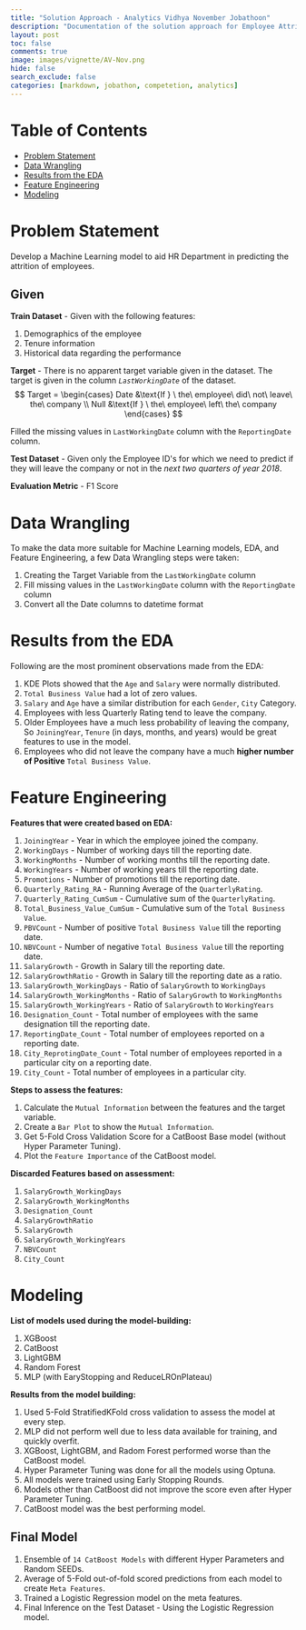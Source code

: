 ```yaml
---
title: "Solution Approach - Analytics Vidhya November Jobathoon"
description: "Documentation of the solution approach for Employee Attrition Prediction Problem in Analytics Vidhya November Jobathon"
layout: post
toc: false
comments: true
image: images/vignette/AV-Nov.png
hide: false
search_exclude: false
categories: [markdown, jobathon, competetion, analytics]
---
```

# Table of Contents

- [Problem Statement](#problem-statement)
- [Data Wrangling](#data-wrangling)
- [Results from the EDA](#results-from-the-eda)
- [Feature Engineering](#feature-engineering)
- [Modeling](#modeling)

# Problem Statement
Develop a Machine Learning model to aid HR Department in predicting the attrition of employees.
<h2>Given</h2>

**Train Dataset** - Given with the following features:
1. Demographics of the employee 
2. Tenure information
3. Historical data regarding the performance

**Target** - There is no apparent target variable given in the dataset. The target is given in the column *`LastWorkingDate`* of the dataset.
$$
Target = \begin{cases}
   Date &\text{If } \ the\ employee\ did\ not\ leave\ the\ company \\
   Null &\text{If } \ the\ employee\ left\ the\ company
\end{cases}
$$

Filled the missing values in `LastWorkingDate` column with the `ReportingDate` column.

**Test Dataset** - Given only the Employee ID's for which we need to predict if they will leave the company or not in the *next two quarters of year 2018*.

**Evaluation Metric** - F1 Score

# Data Wrangling
To make the data more suitable for Machine Learning models, EDA, and Feature Engineering, a few Data Wrangling steps were taken:
1. Creating the Target Variable from the `LastWorkingDate` column
2. Fill missing values in the `LastWorkingDate` column with the `ReportingDate` column
3. Convert all the Date columns to datetime format

# Results from the EDA
Following are the  most prominent observations made from the EDA:
1. KDE Plots showed that the `Age` and `Salary` were normally distributed.
2. `Total Business Value` had a lot of zero values.
3. `Salary` and `Age` have a similar distribution for each `Gender`, `City` Category.
4. Employees with less Quarterly Rating tend to leave the company.
5. Older Employees have a much less probability of leaving the company, So `JoiningYear`, `Tenure` (in days, months, and years)  would be great features to use in the model.
6. Employees who did not leave the company have a much **higher number of Positive** `Total Business Value`.

# Feature Engineering
**Features that were created based on EDA:**
1. `JoiningYear` - Year in which the employee joined the company.
2. `WorkingDays` - Number of working days till the reporting date.
3. `WorkingMonths` - Number of working months till the reporting date.
4. `WorkingYears` - Number of working years till the reporting date.
5. `Promotions` - Number of promotions till the reporting date.
6. `Quarterly_Rating_RA` - Running Average of the `QuarterlyRating`.
7. `Quarterly_Rating_CumSum` - Cumulative sum of the `QuarterlyRating`.
8. `Total_Business_Value_CumSum` - Cumulative sum of the `Total Business Value`.
9. `PBVCount` - Number of positive `Total Business Value` till the reporting date.
10. `NBVCount` - Number of negative `Total Business Value` till the reporting date.
11. `SalaryGrowth` - Growth in Salary till the reporting date.
12. `SalaryGrowthRatio` - Growth in Salary till the reporting date as a ratio.
13. `SalaryGrowth_WorkingDays` - Ratio of `SalaryGrowth` to `WorkingDays`
14. `SalaryGrowth_WorkingMonths` - Ratio of `SalaryGrowth` to `WorkingMonths`
15. `SalaryGrowth_WorkingYears` - Ratio of `SalaryGrowth` to `WorkingYears`
16. `Designation_Count` - Total number of employees with the same designation till the reporting date.
17. `ReportingDate_Count` - Total number of employees reported on a reporting date.
18. `City_ReprotingDate_Count` - Total number of employees reported in a particular city on a reporting date.
19. `City_Count` - Total number of employees in a particular city.

**Steps to assess the features:**
1. Calculate the `Mutual Information` between the features and the target variable.
2. Create a `Bar Plot` to show the `Mutual Information`.
3. Get 5-Fold Cross Validation Score for a CatBoost Base model (without Hyper Parameter Tuning).
4. Plot the `Feature Importance` of the CatBoost model.

**Discarded Features based on assessment:**
1. `SalaryGrowth_WorkingDays`
2. `SalaryGrowth_WorkingMonths`
3. `Designation_Count`
4. `SalaryGrowthRatio`
5. `SalaryGrowth`
6. `SalaryGrowth_WorkingYears`
7. `NBVCount`
8. `City_Count`

# Modeling
**List of models used during the model-building:**
1. XGBoost
2. CatBoost
3. LightGBM
4. Random Forest
5. MLP (with EaryStopping and ReduceLROnPlateau)

**Results from the model building:**
1. Used 5-Fold StratifiedKFold cross validation to assess the model at every step.
2. MLP did not perform well due to less data available for training, and quickly overfit.
3. XGBoost, LightGBM, and Radom Forest performed worse than the CatBoost model.
4. Hyper Parameter Tuning was done for all the models using Optuna.
5. All models were trained using Early Stopping Rounds.
6. Models other than CatBoost did not improve the score even after Hyper Parameter Tuning.
7. CatBoost model was the best performing model.

<h2>Final Model</h2>

1. Ensemble of `14 CatBoost Models` with different Hyper Parameters and Random SEEDs.
2. Average of 5-Fold out-of-fold scored predictions from each model to create `Meta Features`.
3. Trained a Logistic Regression model on the meta features.
4. Final Inference on the Test Dataset - Using the Logistic Regression model.